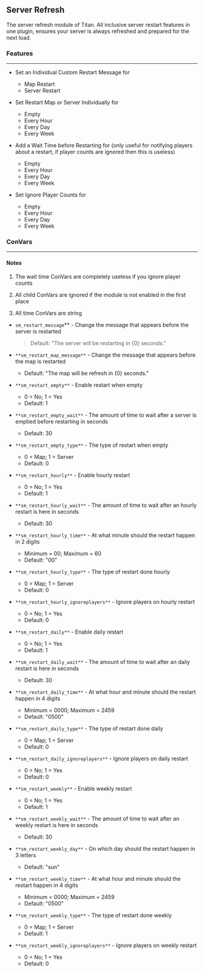 Server Refresh
---
The server refresh module of Titan. All inclusive server restart features in one plugin, ensures your server is always refreshed and prepared for the next load.

### Features
---
- Set an Individual Custom Restart Message for
  - Map Restart
  - Server Restart
  
- Set Restart Map or Server Individually for
  - Empty
  - Every Hour
  - Every Day
  - Every Week
  
- Add a Wait Time before Restarting for (only useful for notifying players about a restart, if player counts are ignored then this is useless)
  - Empty
  - Every Hour
  - Every Day
  - Every Week
  
- Set Ignore Player Counts for
  - Empty
  - Every Hour
  - Every Day
  - Every Week
  
### ConVars
---
#### Notes
1. The wait time ConVars are completely useless if you ignore player counts

2. All child ConVars are ignored if the module is not enabled in the first place

3. All time ConVars are string

- `sm_restart_message`** - Change the message that appears before the server is restarted
  > Default: "The server will be restarting in {0} seconds."
  
- `**sm_restart_map_message**` - Change the message that appears before the map is restarted
  - Default: "The map will be refresh in {0} seconds."
  
- `**sm_restart_empty**` - Enable restart when empty
  - 0 = No; 1 = Yes
  - Default: 1
  
- `**sm_restart_empty_wait**` - The amount of time to wait after a server is emptied before restarting in seconds
  - Default: 30
  
- `**sm_restart_empty_type**` - The type of restart when empty
  - 0 = Map; 1 = Server
  - Default: 0
  
- `**sm_restart_hourly**` - Enable hourly restart
  - 0 = No; 1 = Yes
  - Default: 1
  
- `**sm_restart_hourly_wait**` - The amount of time to wait after an hourly restart is here in seconds
  - Default: 30
  
- `**sm_restart_hourly_time**` - At what minute should the restart happen in 2 digits
  - Minimum = 00; Maximum = 60
  - Default: "00"
  
- `**sm_restart_hourly_type**` - The type of restart done hourly
  - 0 = Map; 1 = Server
  - Default: 0
  
- `**sm_restart_hourly_ignoreplayers**` - Ignore players on hourly restart
  - 0 = No; 1 = Yes
  - Default: 0
  
- `**sm_restart_daily**` - Enable daily restart
  - 0 = No; 1 = Yes
  - Default: 1
  
- `**sm_restart_daily_wait**` - The amount of time to wait after an daily restart is here in seconds
  - Default: 30
  
- `**sm_restart_daily_time**` - At what hour and minute should the restart happen in 4 digits
  - Minimum = 0000; Maximum = 2459
  - Default: "0500"
  
- `**sm_restart_daily_type**` - The type of restart done daily
  - 0 = Map; 1 = Server
  - Default: 0
  
- `**sm_restart_daily_ignoreplayers**` - Ignore players on daily restart
  - 0 = No; 1 = Yes
  - Default: 0
  
- `**sm_restart_weekly**` - Enable weekly restart
  - 0 = No; 1 = Yes
  - Default: 1
  
- `**sm_restart_weekly_wait**` - The amount of time to wait after an weekly restart is here in seconds
  - Default: 30
  
- `**sm_restart_weekly_day**` - On which day should the restart happen in 3 letters
  - Default: "sun"
  
- `**sm_restart_weekly_time**` - At what hour and minute should the restart happen in 4 digits
  - Minimum = 0000; Maximum = 2459
  - Default: "0500"
  
- `**sm_restart_weekly_type**` - The type of restart done weekly
  - 0 = Map; 1 = Server
  - Default: 1
  
- `**sm_restart_weekly_ignoreplayers**` - Ignore players on weekly restart
  - 0 = No; 1 = Yes
  - Default: 0
